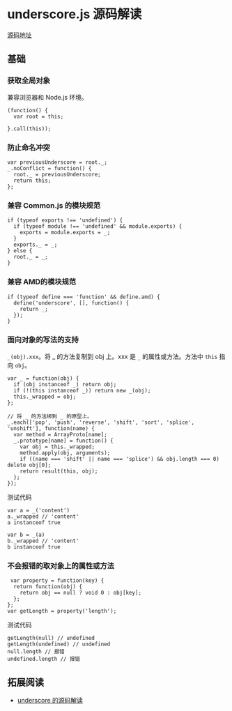 # underscore.js 源码解读
[源码地址](http://underscorejs.org/docs/underscore.html)


## 基础
### 获取全局对象
兼容浏览器和 Node.js 环境。
```
(function() {
  var root = this;
  
}.call(this));
```

### 防止命名冲突
```
var previousUnderscore = root._;
_.noConflict = function() {
  root._ = previousUnderscore;
  return this;
};
```

### 兼容 Common.js 的模块规范
```
if (typeof exports !== 'undefined') {
  if (typeof module !== 'undefined' && module.exports) {
    exports = module.exports = _;
  }
  exports._ = _;
} else {
  root._ = _;
}
```

### 兼容 AMD的模块规范

```
if (typeof define === 'function' && define.amd) {
  define('underscore', [], function() {
    return _;
  });
}
```

### 面向对象的写法的支持
`_(obj).xxx`。将 _ 的方法复制到 obj 上。xxx 是 `_` 的属性或方法。方法中 `this` 指向 `obj`。
```
var _ = function(obj) {
  if (obj instanceof _) return obj;
  if (!(this instanceof _)) return new _(obj);
  this._wrapped = obj;
};

// 将 _ 的方法绑到 _ 的原型上。
_.each(['pop', 'push', 'reverse', 'shift', 'sort', 'splice', 'unshift'], function(name) {
  var method = ArrayProto[name];
  _.prototype[name] = function() {
    var obj = this._wrapped;
    method.apply(obj, arguments);
    if ((name === 'shift' || name === 'splice') && obj.length === 0) delete obj[0];
    return result(this, obj);
  };
});
```

测试代码
```
var a = _('content')
a._wrapped // 'content'
a instanceof true

var b = _(a)
b._wrapped // 'content'
b instanceof true
```

### 不会报错的取对象上的属性或方法
```
 var property = function(key) {
  return function(obj) {
    return obj == null ? void 0 : obj[key];
  };
};
var getLength = property('length'); 
```

测试代码
```
getLength(null) // undefined
getLength(undefined) // undefined
null.length // 报错
undefined.length // 报错
```


## 拓展阅读
* [underscore 的源码解读](https://github.com/hanzichi/underscore-analysis) 





